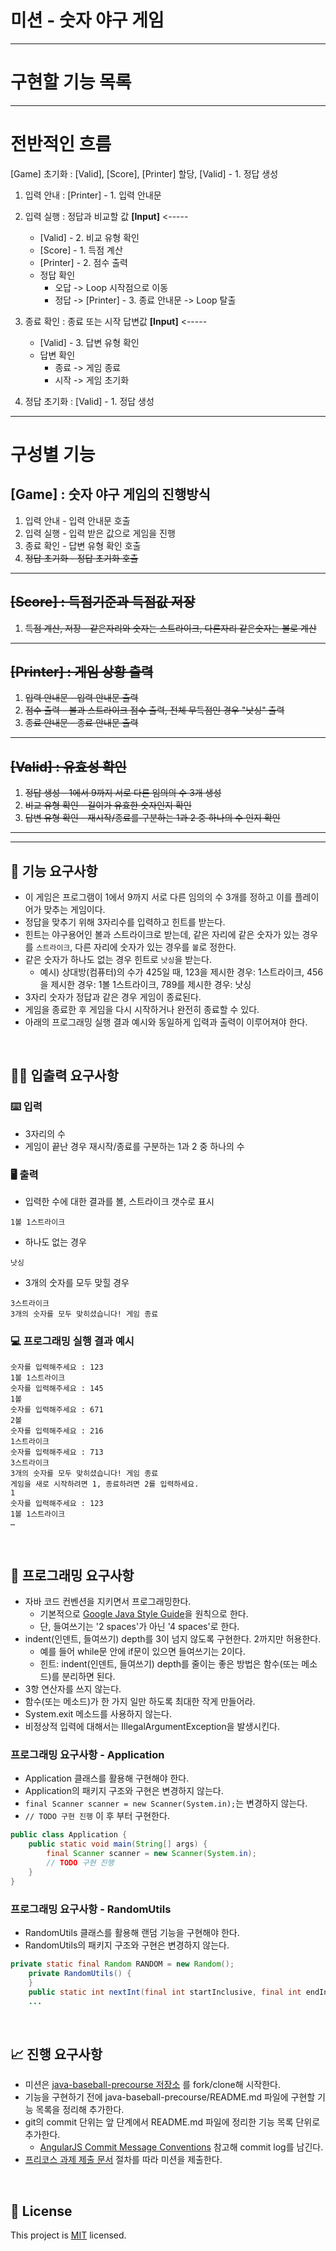 # 미션 - 숫자 야구 게임
---
# 구현할 기능 목록

---

# 전반적인 흐름

[Game] 초기화 : [Valid], [Score], [Printer] 할당, [Valid] - 1. 정답 생성  

1. 입력 안내 : [Printer] - 1. 입력 안내문
2. 입력 실행 : 정답과 비교할 값 __[Input]__ <-----
    - [Valid] - 2. 비교 유형 확인
    - [Score] - 1. 득점 계산
    - [Printer] - 2. 점수 출력
    - 정답 확인
        - 오답 -> Loop 시작점으로 이동
        - 정답 -> [Printer] - 3. 종료 안내문 -> Loop 탈출  


3. 종료 확인 : 종료 또는 시작 답변값 __[Input]__ <-----
    - [Valid] - 3. 답변 유형 확인
    - 답변 확인
        - 종료 -> 게임 종료
        - 시작 -> 게임 초기화  

  
4. 정답 초기화 : [Valid] - 1. 정답 생성

---

# 구성별 기능

## [Game] : 숫자 야구 게임의 진행방식

1. 입력 안내 - 입력 안내문 호출
2. 입력 실행 - 입력 받은 값으로 게임을 진행
3. 종료 확인 - 답변 유형 확인 호출
4. ~~정답 초기화 - 정답 초기화 호출~~

---

## ~~\[Score\] : 득점기준과 득점값 저장~~

1. ~~득점 계산, 저장 - 같은자리와 숫자는 스트라이크, 다른자리 같은숫자는 볼로 계산~~

---

## ~~\[Printer\] : 게임 상황 출력~~

1. ~~입력 안내문 - 입력 안내문 출력~~
2. ~~점수 출력 - 볼과 스트라이크 점수 출력, 전체 무득점인 경우 "낫싱" 출력~~
3. ~~종료 안내문 - 종료 안내문 출력~~

---

## ~~\[Valid\] : 유효성 확인~~

1. ~~정답 생성 - 1에서 9까지 서로 다른 임의의 수 3개 생성~~
2. ~~비교 유형 확인 - 길이가 유효한 숫자인지 확인~~
3. ~~답변 유형 확인 - 재시작/종료를 구분하는 1과 2 중 하나의 수 인지 확인~~

---
---

## 🚀 기능 요구사항
- 이 게임은 프로그램이 1에서 9까지 서로 다른 임의의 수 3개를 정하고 이를 플레이어가 맞추는 게임이다.
- 정답을 맞추기 위해 3자리수를 입력하고 힌트를 받는다.
- 힌트는 야구용어인 볼과 스트라이크로 받는데, 같은 자리에 같은 숫자가 있는 경우를 `스트라이크`, 다른 자리에 숫자가 있는 경우를 `볼`로 정한다.
- 같은 숫자가 하나도 없는 경우 힌트로 `낫싱`을 받는다.
  - 예시) 상대방(컴퓨터)의 수가 425일 때, 123을 제시한 경우: 1스트라이크, 456을 제시한 경우: 1볼 1스트라이크, 789를 제시한 경우: 낫싱
- 3자리 숫자가 정답과 같은 경우 게임이 종료된다.
- 게임을 종료한 후 게임을 다시 시작하거나 완전히 종료할 수 있다.
- 아래의 프로그래밍 실행 결과 예시와 동일하게 입력과 출력이 이루어져야 한다.

<br>

## ✍🏻 입출력 요구사항
### ⌨️ 입력
- 3자리의 수
- 게임이 끝난 경우 재시작/종료를 구분하는 1과 2 중 하나의 수

### 🖥 출력
- 입력한 수에 대한 결과를 볼, 스트라이크 갯수로 표시
```
1볼 1스트라이크
```
- 하나도 없는 경우 
```
낫싱
```
- 3개의 숫자를 모두 맞힐 경우
```
3스트라이크
3개의 숫자를 모두 맞히셨습니다! 게임 종료
```

### 💻 프로그래밍 실행 결과 예시
```
숫자를 입력해주세요 : 123
1볼 1스트라이크
숫자를 입력해주세요 : 145
1볼
숫자를 입력해주세요 : 671
2볼
숫자를 입력해주세요 : 216
1스트라이크
숫자를 입력해주세요 : 713
3스트라이크
3개의 숫자를 모두 맞히셨습니다! 게임 종료
게임을 새로 시작하려면 1, 종료하려면 2를 입력하세요.
1
숫자를 입력해주세요 : 123
1볼 1스트라이크
… 
```

<br>

## 🎱 프로그래밍 요구사항
- 자바 코드 컨벤션을 지키면서 프로그래밍한다.
  - 기본적으로 [Google Java Style Guide](https://google.github.io/styleguide/javaguide.html)을 원칙으로 한다.
  - 단, 들여쓰기는 '2 spaces'가 아닌 '4 spaces'로 한다.
- indent(인덴트, 들여쓰기) depth를 3이 넘지 않도록 구현한다. 2까지만 허용한다.
  - 예를 들어 while문 안에 if문이 있으면 들여쓰기는 2이다.
  - 힌트: indent(인덴트, 들여쓰기) depth를 줄이는 좋은 방법은 함수(또는 메소드)를 분리하면 된다.
- 3항 연산자를 쓰지 않는다.
- 함수(또는 메소드)가 한 가지 일만 하도록 최대한 작게 만들어라.
- System.exit 메소드를 사용하지 않는다.
- 비정상적 입력에 대해서는 IllegalArgumentException을 발생시킨다.

### 프로그래밍 요구사항 - Application
- Application 클래스를 활용해 구현해야 한다.
- Application의 패키지 구조와 구현은 변경하지 않는다.
- `final Scanner scanner = new Scanner(System.in);`는 변경하지 않는다.
- `// TODO 구현 진행` 이 후 부터 구현한다.

```java
public class Application {
    public static void main(String[] args) {
        final Scanner scanner = new Scanner(System.in);
        // TODO 구현 진행
    }
}
```

### 프로그래밍 요구사항 - RandomUtils
- RandomUtils 클래스를 활용해 랜덤 기능을 구현해야 한다.
- RandomUtils의 패키지 구조와 구현은 변경하지 않는다.

```java
private static final Random RANDOM = new Random();
    private RandomUtils() {
    }
    public static int nextInt(final int startInclusive, final int endInclusive) {
    ...
```

<br>

## 📈 진행 요구사항
- 미션은 [java-baseball-precourse 저장소](https://github.com/woowacourse/java-baseball-precourse) 를 fork/clone해 시작한다.
- 기능을 구현하기 전에 java-baseball-precourse/README.md 파일에 구현할 기능 목록을 정리해 추가한다.
- git의 commit 단위는 앞 단계에서 README.md 파일에 정리한 기능 목록 단위로 추가한다.
  - [AngularJS Commit Message Conventions](https://gist.github.com/stephenparish/9941e89d80e2bc58a153) 참고해 commit log를 남긴다.
- [프리코스 과제 제출 문서](https://github.com/woowacourse/woowacourse-docs/tree/master/precourse) 절차를 따라 미션을 제출한다.

<br>

## 📝 License

This project is [MIT](https://github.com/woowacourse/java-baseball-precourse/blob/master/LICENSE) licensed.